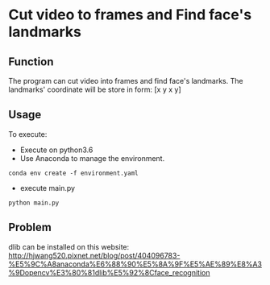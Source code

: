 # Cut video to frames and Find face's landmarks

## Function
The program can cut video into frames and find face's landmarks. 
The landmarks' coordinate will be store in form: [x y x y]

## Usage
To execute:
* Execute on python3.6
* Use Anaconda to manage the environment.
```shell=
conda env create -f environment.yaml
```
* execute main.py
```shell=
python main.py
```
## Problem
dlib can be installed on this website: http://hjwang520.pixnet.net/blog/post/404096783-%E5%9C%A8anaconda%E6%88%90%E5%8A%9F%E5%AE%89%E8%A3%9Dopencv%E3%80%81dlib%E5%92%8Cface_recognition
